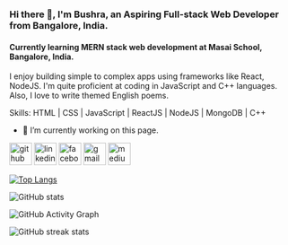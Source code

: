 ### Hi there 👋, I'm Bushra, an Aspiring Full-stack Web Developer from Bangalore, India. 
#### Currently learning MERN stack web development at Masai School, Bangalore, India. 
I enjoy building simple to complex apps using frameworks like React, NodeJS. I'm quite proficient at coding in JavaScript and C++ languages. Also, I love to write themed English poems.

Skills: HTML | CSS | JavaScript | ReactJS | NodeJS | MongoDB | C++  

- 🔭 I’m currently working on this page. 


[<img src='https://cdn.jsdelivr.net/npm/simple-icons@3.0.1/icons/github.svg' alt='github' height='40'>](https://github.com/bushrajabeenk)  [<img src='https://cdn.jsdelivr.net/npm/simple-icons@3.0.1/icons/linkedin.svg' alt='linkedin' height='40'>](https://www.linkedin.com/in/https://www.linkedin.com/in/k-bushra-jabeen-9a8b95126//)  [<img src='https://cdn.jsdelivr.net/npm/simple-icons@3.0.1/icons/facebook.svg' alt='facebook' height='40'>](https://www.facebook.com/https://www.facebook.com/bushra.bushra.31924792)  [<img src='https://cdn.jsdelivr.net/npm/simple-icons@3.0.1/icons/gmail.svg' alt='gmail' height='40'>](bushjabeen22@gmail.com)  [<img src='https://cdn.jsdelivr.net/npm/simple-icons@3.0.1/icons/medium.svg' alt='medium' height='40'>](https://medium.com/@bushrajabeen)  

[![Top Langs](https://github-readme-stats.vercel.app/api/top-langs/?username=bushrajabeenk)](https://github.com/anuraghazra/github-readme-stats)

![GitHub stats](https://github-readme-stats.vercel.app/api?username=bushrajabeenk&show_icons=true&count_private=true)  

![GitHub Activity Graph](https://activity-graph.herokuapp.com/graph?username=bushrajabeenk)  

![GitHub streak stats](https://github-readme-streak-stats.herokuapp.com/?user=bushrajabeenk)  

